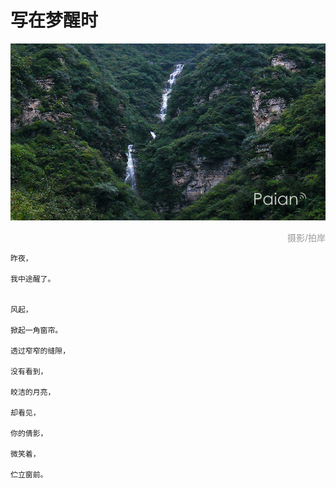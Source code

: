 # 写在梦醒时

![瀑布](images/pubu.jpg)
<div style="margin-top:5px;color:#999;text-align:right;">摄影/拍岸</div>

```
昨夜，

我中途醒了。


风起，

掀起一角窗帘。

透过窄窄的缝隙，

没有看到，

皎洁的月亮，

却看见，

你的倩影，

微笑着，

伫立窗前。

```
	